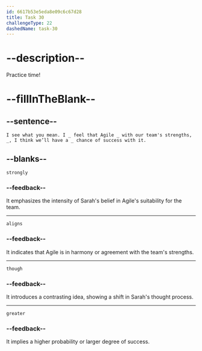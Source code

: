 ```yaml
---
id: 6617b53e5eda8e09c6c67d28
title: Task 30
challengeType: 22
dashedName: task-30
---
```


<!--
AUDIO REFERENCE:
Sarah: I see what you mean. I strongly feel that Agile aligns with our team's strengths, though. I think we’ll have a greater chance of success with it.
-->

# --description--

Practice time! 

# --fillInTheBlank--

## --sentence--

`I see what you mean. I _ feel that Agile _ with our team's strengths, _, I think we’ll have a _ chance of success with it.`

## --blanks--

`strongly`

### --feedback--

It emphasizes the intensity of Sarah's belief in Agile's suitability for the team.

---

`aligns`

### --feedback--

It indicates that Agile is in harmony or agreement with the team's strengths.

---

`though`

### --feedback--

It introduces a contrasting idea, showing a shift in Sarah's thought process.

---

`greater`

### --feedback--

It implies a higher probability or larger degree of success.
